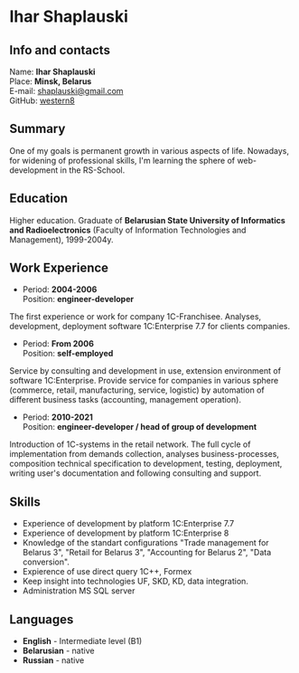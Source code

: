 # Ihar Shaplauski

## Info and contacts

Name: **Ihar Shaplauski**  
Place: **Minsk, Belarus**  
E-mail: shaplauski@gmail.com  
GitHub: [western8](https://github8.com/western8)

## Summary

One of my goals is permanent growth in various aspects of life. Nowadays, for widening of professional skills, I'm learning the sphere of web-development in the RS-School.

## Education

Higher education. Graduate of **Belarusian State University of Informatics and Radioelectronics** (Faculty of Information Technologies and Management), 1999-2004y.

## Work Experience

* Period: **2004-2006**  
 Position: **engineer-developer**  
   
 The first experience or work for company 1C-Franchisee. Analyses, development, deployment software 1C:Enterprise 7.7 for clients companies.

* Period: **From 2006**  
Position: **self-employed**  
  
Service by consulting and development in use, extension environment of software 1C:Enterprise. Provide service for companies in various sphere (commerce, retail, manufacturing, service, logistic) by automation of different business tasks (accounting, management operation).

* Period: **2010-2021**  
Position: **engineer-developer / head of group of development**  
  
Introduction of 1C-systems in the retail network. The full cycle of implementation from demands collection, analyses business-processes, composition technical specification to development, testing, deployment, writing user's documentation and following consulting and support.

## Skills

- Experience of development by platform 1C:Enterprise 7.7  
- Experience of development by platform 1C:Enterprise 8  
- Knowledge of the standart configurations "Trade management for Belarus 3", "Retail for Belarus 3", "Accounting for Belarus 2", "Data conversion".  
- Expierence of use direct query 1C++, Formex  
- Keep insight into technologies UF, SKD, KD, data integration.  
- Administration MS SQL server  

## Languages

- **English** - Intermediate level (B1)  
- **Belarusian** - native  
- **Russian** - native  

